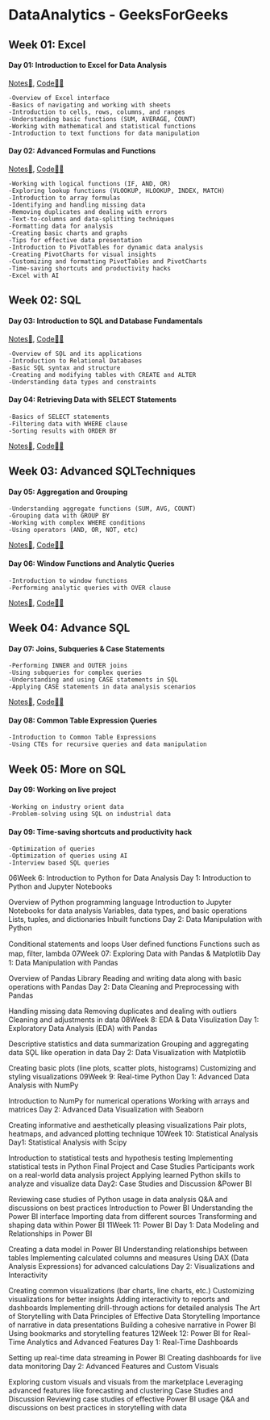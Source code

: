 # DataAnalytics - GeeksForGeeks

## Week 01: Excel
#### Day 01: Introduction to Excel for Data Analysis

[Notes📒](https://github.com/JustPrathyush/DataAnalytics-GeeksForGeeks/blob/c9ab69086cbfa982bdda56c716534763d09d99de/Day01_6July_%5BExcel_Basics%5D/Day1_Notes.pdf),  [Code👨‍💻](https://github.com/JustPrathyush/DataAnalytics-GeeksForGeeks/blob/c9ab69086cbfa982bdda56c716534763d09d99de/Day01_6July_%5BExcel_Basics%5D/Day1.xlsx)

    -Overview of Excel interface
    -Basics of navigating and working with sheets
    -Introduction to cells, rows, columns, and ranges
    -Understanding basic functions (SUM, AVERAGE, COUNT)
    -Working with mathematical and statistical functions
    -Introduction to text functions for data manipulation

#### Day 02: Advanced Formulas and Functions

[Notes📒](https://github.com/JustPrathyush/DataAnalytics-GeeksForGeeks/blob/a35d2cc0875583f6af44c8e8d16038d8b9c41070/Day02_7July_%5BExcel%20Advanced%5D/Day2_Notes.pdf),  [Code👨‍💻](https://github.com/JustPrathyush/DataAnalytics-GeeksForGeeks/tree/a35d2cc0875583f6af44c8e8d16038d8b9c41070/Day02_7July_%5BExcel%20Advanced%5D)
 
    -Working with logical functions (IF, AND, OR)
    -Exploring lookup functions (VLOOKUP, HLOOKUP, INDEX, MATCH)
    -Introduction to array formulas
    -Identifying and handling missing data
    -Removing duplicates and dealing with errors
    -Text-to-columns and data-splitting techniques
    -Formatting data for analysis
    -Creating basic charts and graphs
    -Tips for effective data presentation
    -Introduction to PivotTables for dynamic data analysis
    -Creating PivotCharts for visual insights
    -Customizing and formatting PivotTables and PivotCharts
    -Time-saving shortcuts and productivity hacks
    -Excel with AI


## Week 02: SQL
#### Day 03: Introduction to SǪL and Database Fundamentals

[Notes📒](https://github.com/JustPrathyush/DataAnalytics-GeeksForGeeks/blob/faf08ce64ee87dd584ba96fbb10ddde49354912b/Day03_13July_%5BSQL%5D/Day3_Notes.pdf),  [Code👨‍💻](https://github.com/JustPrathyush/DataAnalytics-GeeksForGeeks/blob/faf08ce64ee87dd584ba96fbb10ddde49354912b/Day03_13July_%5BSQL%5D/Basics%20Of%20SQL.sql)

    -Overview of SǪL and its applications
    -Introduction to Relational Databases
    -Basic SǪL syntax and structure
    -Creating and modifying tables with CREATE and ALTER
    -Understanding data types and constraints

  
#### Day 04: Retrieving Data with SELECT Statements

    -Basics of SELECT statements
    -Filtering data with WHERE clause
    -Sorting results with ORDER BY
[Notes📒](https://github.com/JustPrathyush/DataAnalytics-GeeksForGeeks/blob/faf08ce64ee87dd584ba96fbb10ddde49354912b/Day04_14July_%5BSQL%5D/Day4_Notes.pdf),  [Code👨‍💻](https://github.com/JustPrathyush/DataAnalytics-GeeksForGeeks/blob/faf08ce64ee87dd584ba96fbb10ddde49354912b/Day04_14July_%5BSQL%5D/Retrieving%20Data%20with%20SELECT%20Statements.sql)

## Week 03: Advanced SǪLTechniques
#### Day 05: Aggregation and Grouping

    -Understanding aggregate functions (SUM, AVG, COUNT)
    -Grouping data with GROUP BY
    -Working with complex WHERE conditions
    -Using operators (AND, OR, NOT, etc)
[Notes📒](https://github.com/JustPrathyush/DataAnalytics-GeeksForGeeks/blob/main/Day05_20July_%5BSQL%5D/Notes%20-%20Aggregation%26Grouping.pdf),  [Code👨‍💻](https://github.com/JustPrathyush/DataAnalytics-GeeksForGeeks/blob/main/Day05_20July_%5BSQL%5D/Aggregation%20%26%20Grouping%20Functions.sql)

#### Day 06: Window Functions and Analytic Ǫueries

    -Introduction to window functions
    -Performing analytic queries with OVER clause
[Notes📒](https://github.com/JustPrathyush/DataAnalytics-GeeksForGeeks/blob/main/Day06_21July_%5BSQL%5D/Notes%20-%20Window%20Functions%20%26%20Analytic%20Queries.pdf),  [Code👨‍💻](https://github.com/JustPrathyush/DataAnalytics-GeeksForGeeks/blob/main/Day06_21July_%5BSQL%5D/WindowFunctions%20%26%20Analytic%20Queries.sql)

## Week 04: Advance SǪL

#### Day 07: Joins, Subqueries & Case Statements

    -Performing INNER and OUTER joins
    -Using subqueries for complex queries
    -Understanding and using CASE statements in SǪL
    -Applying CASE statements in data analysis scenarios 

[Notes📒](https://github.com/JustPrathyush/DataAnalytics-GeeksForGeeks/blob/main/Day07-27July_%5BSQL%5D/Notes%20-%20Joins%20and%20Subqueries.pdf), [Code👨‍💻]()

#### Day 08: Common Table Expression Ǫueries

    -Introduction to Common Table Expressions
    -Using CTEs for recursive queries and data manipulation 

## Week 05: More on SQL

#### Day 09: Working on live project

    -Working on industry orient data
    -Problem-solving using SǪL on industrial data

#### Day 09: Time-saving shortcuts and productivity hack

    -Optimization of queries
    -Optimization of queries using AI
    -Interview based SǪL queries

06Week 6: Introduction to Python for Data Analysis
Day 1: Introduction to Python and Jupyter Notebooks

Overview of Python programming language
Introduction to Jupyter Notebooks for data analysis
Variables, data types, and basic operations
Lists, tuples, and dictionaries
Inbuilt functions
Day 2: Data Manipulation with Python

Conditional statements and loops
User deﬁned functions
Functions such as map, ﬁlter, lambda
07Week 07: Exploring Data with Pandas & Matplotlib
Day 1: Data Manipulation with Pandas

Overview of Pandas Library
Reading and writing data along with basic operations with Pandas
Day 2: Data Cleaning and Preprocessing with Pandas

Handling missing data
Removing duplicates and dealing with outliers
Cleaning and adjustments in data
08Week 8: EDA & Data Visulization
Day 1: Exploratory Data Analysis (EDA) with Pandas

Descriptive statistics and data summarization
Grouping and aggregating data
SǪL like operation in data
Day 2: Data Visualization with Matplotlib

Creating basic plots (line plots, scatter plots, histograms)
Customizing and styling visualizations
09Week 9: Real-time Python
Day 1: Advanced Data Analysis with NumPy

Introduction to NumPy for numerical operations
Working with arrays and matrices
Day 2: Advanced Data Visualization with Seaborn

Creating informative and aesthetically pleasing visualizations
Pair plots, heatmaps, and advanced plotting technique 
10Week 10: Statistical Analysis
Day1: Statistical Analysis with Scipy

Introduction to statistical tests and hypothesis testing
Implementing statistical tests in Python
Final Project and Case Studies
Participants work on a real-world data analysis project
Applying learned Python skills to analyze and visualize data
Day2: Case Studies and Discussion &Power BI

Reviewing case studies of Python usage in data analysis
Q&A and discussions on best practices
Introduction to Power BI
Understanding the Power BI interface
Importing data from different sources
Transforming and shaping data within Power BI
11Week 11: Power BI
Day 1: Data Modeling and Relationships in Power BI

Creating a data model in Power BI
Understanding relationships between tables
Implementing calculated columns and measures
Using DAX (Data Analysis Expressions) for advanced calculations
Day 2: Visualizations and Interactivity

Creating common visualizations (bar charts, line charts, etc.)
Customizing visualizations for better insights
Adding interactivity to reports and dashboards
Implementing drill-through actions for detailed analysis
The Art of Storytelling with Data
Principles of Effective Data Storytelling
Importance of narrative in data presentations
Building a cohesive narrative in Power BI
Using bookmarks and storytelling features
12Week 12: Power BI for Real-Time Analytics and Advanced Features
Day 1: Real-Time Dashboards

Setting up real-time data streaming in Power BI
Creating dashboards for live data monitoring
Day 2: Advanced Features and Custom Visuals

Exploring custom visuals and visuals from the marketplace
Leveraging advanced features like forecasting and clustering
Case Studies and Discussion
Reviewing case studies of effective Power BI usage
Ǫ&A and discussions on best practices in storytelling with data
